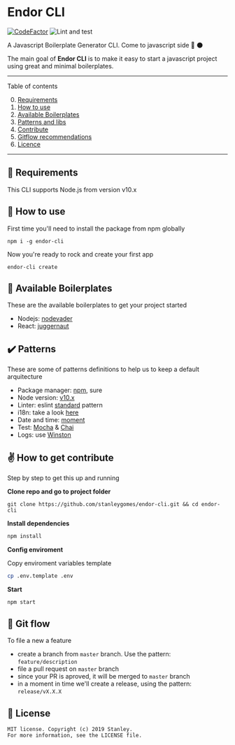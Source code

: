 # Endor CLI

[![CodeFactor](https://www.codefactor.io/repository/github/stanleygomes/endor-cli/badge)](https://www.codefactor.io/repository/github/stanleygomes/endor-cli)
![Lint and test](https://github.com/stanleygomes/endor-cli/workflows/Lint%20and%20test/badge.svg)

A Javascript Boilerplate Generator CLI. Come to javascript side 🚀 🌑

The main goal of **Endor CLI** is to make it easy to start a javascript project using great and minimal boilerplates.

*******
Table of contents

 0. [Requirements](#requirements)
 1. [How to use](#startup)
 2. [Available Boilerplates](#boilerplates)
 3. [Patterns and libs](#patterns)
 4. [Contribute](#contribute)
 5. [Gitflow recommendations](#gitflow)
 6. [Licence](#license)
*******

<div id='requirements'/>

## :pencil: Requirements

This CLI supports Node.js from version v10.x

<div id='startup'/>

## :rocket: How to use

First time you'll need to install the package from npm globally

```
npm i -g endor-cli
```

Now you're ready to rock and create your first app

```
endor-cli create
```

<div id='boilerplates'/>

## :100: Available Boilerplates

These are the available boilerplates to get your project started

- Nodejs: [nodevader](https://github.com/stanleygomes/nodevader)
- React: [juggernaut](https://github.com/SoftboxLab/juggernaut)

<div id='patterns'/>

## :heavy_check_mark: Patterns

These are some of patterns definitions to help us to keep a default arquitecture

- Package manager: [npm](https://medium.com/@vincentnewkirk/npm-vs-yarn-2019-e88757b17038), sure
- Node version: [v10.x](https://nodejs.org/ca/blog/release/v10.16.3)
- Linter: eslint [standard](https://standardjs.com) pattern
- i18n: take a look [here](https://www.npmjs.com/package/i18n)
- Date and time: [moment](https://momentjs.com)
- Test: [Mocha](https://mochajs.org) & [Chai](https://www.chaijs.com)
- Logs: use [Winston](https://www.npmjs.com/package/winston)

<div id='contribute'/>

## :v: How to get contribute

Step by step to get this up and running

**Clone repo and go to project folder**

```
git clone https://github.com/stanleygomes/endor-cli.git && cd endor-cli
```

**Install dependencies**

```bash
npm install
```

**Config enviroment**

Copy enviroment variables template

```bash
cp .env.template .env
```

**Start**

```bash
npm start
```

<div id='gitflow'/>

## :trident: Git flow

To file a new a feature

- create a branch from `master` branch. Use the pattern: `feature/description`
- file a pull request on `master` branch
- since your PR is aproved, it will be merged to `master` branch
- in a moment in time we'll create a release, using the pattern: `release/vX.X.X`

<div id='license'/>

## :scroll: License 

```
MIT license. Copyright (c) 2019 Stanley.
For more information, see the LICENSE file.
```
